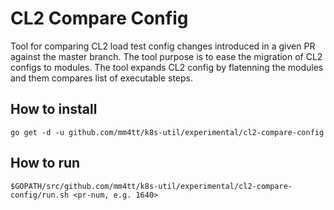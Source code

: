 # CL2 Compare Config

Tool for comparing CL2 load test config changes introduced in a given PR against
the master branch. The tool purpose is to ease the migration of CL2 configs to 
modules. The tool expands CL2 config by flatenning the modules and them compares
list of executable steps.

## How to install

```
go get -d -u github.com/mm4tt/k8s-util/experimental/cl2-compare-config
```

## How to run

```
$GOPATH/src/github.com/mm4tt/k8s-util/experimental/cl2-compare-config/run.sh <pr-num, e.g. 1640>
```